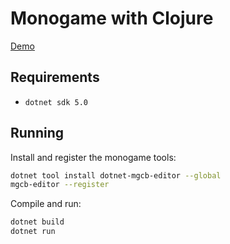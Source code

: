 # Monogame with Clojure

[Demo](https://youtu.be/iNsegRYTJfM)

## Requirements

- `dotnet sdk 5.0`

## Running 
Install and register the monogame tools:
```bash
dotnet tool install dotnet-mgcb-editor --global
mgcb-editor --register
```

Compile and run:
```bash
dotnet build
dotnet run
```


